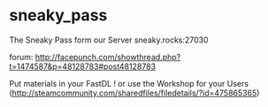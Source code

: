 # sneaky_pass
The Sneaky Pass form our Server sneaky.rocks:27030

forum: http://facepunch.com/showthread.php?t=1474587&p=48128783#post48128783

Put materials in your FastDL !
or use the Workshop for your Users
(http://steamcommunity.com/sharedfiles/filedetails/?id=475865365)
